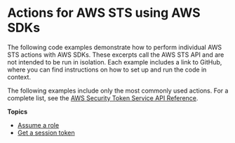 # Actions for AWS STS using AWS SDKs<a name="service_code_examples_sts_actions"></a>

The following code examples demonstrate how to perform individual AWS STS actions with AWS SDKs\. These excerpts call the AWS STS API and are not intended to be run in isolation\. Each example includes a link to GitHub, where you can find instructions on how to set up and run the code in context\.

 The following examples include only the most commonly used actions\. For a complete list, see the [AWS Security Token Service API Reference](https://docs.aws.amazon.com/STS/latest/APIReference/welcome.html)\. 

**Topics**
+ [Assume a role](example_sts_AssumeRole_section.md)
+ [Get a session token](example_sts_GetSessionToken_section.md)